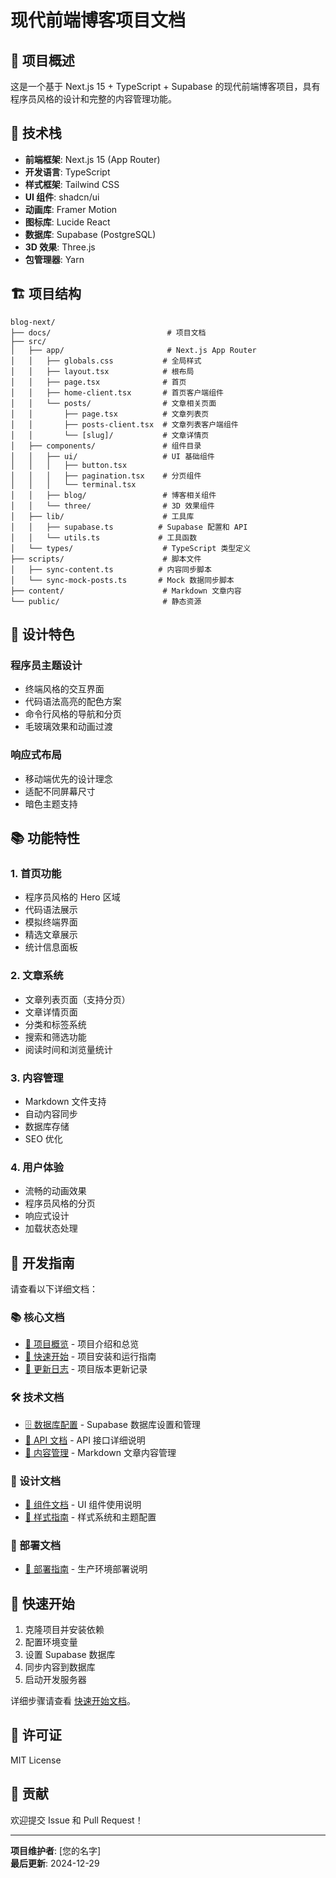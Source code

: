 # 现代前端博客项目文档

## 📖 项目概述

这是一个基于 Next.js 15 + TypeScript + Supabase 的现代前端博客项目，具有程序员风格的设计和完整的内容管理功能。

## 🚀 技术栈

- **前端框架**: Next.js 15 (App Router)
- **开发语言**: TypeScript
- **样式框架**: Tailwind CSS
- **UI 组件**: shadcn/ui
- **动画库**: Framer Motion
- **图标库**: Lucide React
- **数据库**: Supabase (PostgreSQL)
- **3D 效果**: Three.js
- **包管理器**: Yarn

## 🏗️ 项目结构

```
blog-next/
├── docs/                          # 项目文档
├── src/
│   ├── app/                       # Next.js App Router
│   │   ├── globals.css           # 全局样式
│   │   ├── layout.tsx            # 根布局
│   │   ├── page.tsx              # 首页
│   │   ├── home-client.tsx       # 首页客户端组件
│   │   └── posts/                # 文章相关页面
│   │       ├── page.tsx          # 文章列表页
│   │       ├── posts-client.tsx  # 文章列表客户端组件
│   │       └── [slug]/           # 文章详情页
│   ├── components/               # 组件目录
│   │   ├── ui/                   # UI 基础组件
│   │   │   ├── button.tsx
│   │   │   ├── pagination.tsx    # 分页组件
│   │   │   └── terminal.tsx
│   │   ├── blog/                 # 博客相关组件
│   │   └── three/                # 3D 效果组件
│   ├── lib/                      # 工具库
│   │   ├── supabase.ts          # Supabase 配置和 API
│   │   └── utils.ts             # 工具函数
│   └── types/                    # TypeScript 类型定义
├── scripts/                      # 脚本文件
│   ├── sync-content.ts          # 内容同步脚本
│   └── sync-mock-posts.ts       # Mock 数据同步脚本
├── content/                      # Markdown 文章内容
└── public/                       # 静态资源
```

## 🎨 设计特色

### 程序员主题设计
- 终端风格的交互界面
- 代码语法高亮的配色方案
- 命令行风格的导航和分页
- 毛玻璃效果和动画过渡

### 响应式布局
- 移动端优先的设计理念
- 适配不同屏幕尺寸
- 暗色主题支持

## 📚 功能特性

### 1. 首页功能
- 程序员风格的 Hero 区域
- 代码语法展示
- 模拟终端界面
- 精选文章展示
- 统计信息面板

### 2. 文章系统
- 文章列表页面（支持分页）
- 文章详情页面
- 分类和标签系统
- 搜索和筛选功能
- 阅读时间和浏览量统计

### 3. 内容管理
- Markdown 文件支持
- 自动内容同步
- 数据库存储
- SEO 优化

### 4. 用户体验
- 流畅的动画效果
- 程序员风格的分页
- 响应式设计
- 加载状态处理

## 🔧 开发指南

请查看以下详细文档：

### 📚 核心文档
- [📖 项目概览](./README.md) - 项目介绍和总览
- [🚀 快速开始](./QUICK-START.md) - 项目安装和运行指南
- [📝 更新日志](./CHANGELOG.md) - 项目版本更新记录

### 🛠️ 技术文档
- [🗄️ 数据库配置](./DATABASE.md) - Supabase 数据库设置和管理
- [🔌 API 文档](./API.md) - API 接口详细说明
- [📝 内容管理](./CONTENT-MANAGEMENT.md) - Markdown 文章内容管理

### 🎨 设计文档
- [🧩 组件文档](./COMPONENTS.md) - UI 组件使用说明
- [🎨 样式指南](./STYLING.md) - 样式系统和主题配置

### 🚀 部署文档
- [🚀 部署指南](./DEPLOYMENT.md) - 生产环境部署说明

## 🚀 快速开始

1. 克隆项目并安装依赖
2. 配置环境变量
3. 设置 Supabase 数据库
4. 同步内容到数据库
5. 启动开发服务器

详细步骤请查看 [快速开始文档](./QUICK-START.md)。

## 📝 许可证

MIT License

## 🤝 贡献

欢迎提交 Issue 和 Pull Request！

---

**项目维护者**: [您的名字]  
**最后更新**: 2024-12-29
